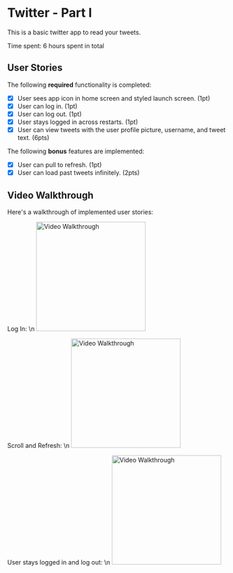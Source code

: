 # Twitter - Part I

This is a basic twitter app to read your tweets.

Time spent: 6 hours spent in total

## User Stories

The following **required** functionality is completed:

- [X] User sees app icon in home screen and styled launch screen. (1pt)
- [X] User can log in. (1pt)
- [X] User can log out. (1pt)
- [X] User stays logged in across restarts. (1pt)
- [X] User can view tweets with the user profile picture, username, and tweet text. (6pts)

The following **bonus** features are implemented:

- [X] User can pull to refresh. (1pt)
- [X] User can load past tweets infinitely. (2pts)

## Video Walkthrough

Here's a walkthrough of implemented user stories:

Log In: \n 
<img src='https://imgur.com/8BGO0rk.gif' title='Video Walkthrough' width='250' alt='Video Walkthrough' />

Scroll and Refresh: \n
<img src='https://user-images.githubusercontent.com/59743056/135016479-cbed8910-e71c-471f-b3d6-6eadd83535bc.gif' title='Video Walkthrough' width='250' alt='Video Walkthrough' />

User stays logged in and log out: \n
<img src='https://user-images.githubusercontent.com/59743056/135016562-09d08337-0c77-458f-b1d0-4ed30856a885.gif' title='Video Walkthrough' width='250' alt='Video Walkthrough' />
